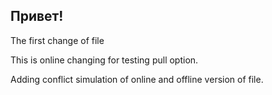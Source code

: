 ## Привет!

The first change of file

This is online changing for testing pull option.  

Adding conflict simulation of online and offline version of file. 

